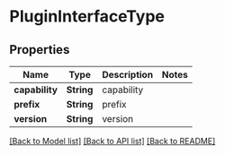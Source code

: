 # PluginInterfaceType

## Properties

Name | Type | Description | Notes
------------ | ------------- | ------------- | -------------
**capability** | **String** | capability | 
**prefix** | **String** | prefix | 
**version** | **String** | version | 

[[Back to Model list]](../README.md#documentation-for-models) [[Back to API list]](../README.md#documentation-for-api-endpoints) [[Back to README]](../README.md)


